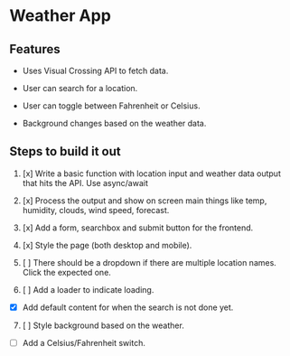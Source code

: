 # Weather App

## Features

- Uses Visual Crossing API to fetch data.

- User can search for a location.

- User can toggle between Fahrenheit or Celsius.

- Background changes based on the weather data.

## Steps to build it out

1) [x] Write a basic function with location input and weather data output that hits the API. Use async/await

2) [x] Process the output and show on screen main things like temp, humidity, clouds, wind speed, forecast.

3) [x] Add a form, searchbox and submit button for the frontend.

4) [x] Style the page (both desktop and mobile).

5) [ ] There should be a dropdown if there are multiple location names. Click the expected one.

6) [ ] Add a loader to indicate loading.

- [x] Add default content for when the search is not done yet.

7) [ ] Style background based on the weather.

- [ ] Add a Celsius/Fahrenheit switch.
